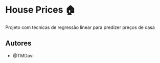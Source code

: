 
# House Prices 🏠

Projeto com técnicas de regressão linear para predizer preços de casa

## Autores

- @TMDavi
